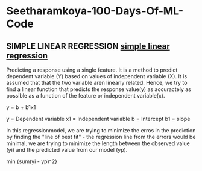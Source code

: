 # Seetharamkoya-100-Days-Of-ML-Code
## SIMPLE LINEAR REGRESSION [simple linear regression](https://github.com/Seetharamkoya/100-Days-Of-ML-Code/blob/master/simple_Linear%20Regression.ipynb)
Predicting a response using a single feature.
It is a method to predict dependent variable (Y) based on values of independent variable (X). It is assumed that that the two variable aren linearly related. Hence, we try to find a linear function that predicts the response value(y) as  accuractely as possible as a function of the feature or independent variable(x).

y = b + b1x1

y = Dependent variable
x1 = Independent variable
b = Intercept
b1 = slope
[ ](https://www.skysilk.com/blog/wp-content/uploads/2018/09/SimpleLinearRegressionEquation.jpg)


In this regressionmodel, we are trying to minimize the erros in the prediction by finding the "line of best fit"  - the regression line from the errors would be minimal. we are trying to minimize the length between the observed value (yi) and the predicted value from our model (yp).

min {sum(yi - yp)^2}
